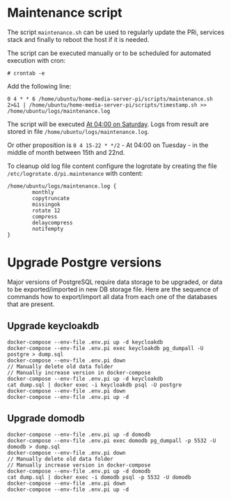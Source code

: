 # Maintenance script

The script `maintenance.sh` can be used to regularly update the PRi, services stack and finally to reboot the host if it is needed.

The  script can be executed manually or to be scheduled for automated execution with cron:

```
# crontab -e
```
Add the following line:
```
0 4 * * 6 /home/ubuntu/home-media-server-pi/scripts/maintenance.sh 2>&1 | /home/ubuntu/home-media-server-pi/scripts/timestamp.sh >> /home/ubuntu/logs/maintenance.log
```

The script will be executed [At 04:00 on Saturday](https://crontab.guru/#0_4_*_*_6). Logs from result are stored in file `/home/ubuntu/logs/maintenance.log`.

Or other proposition is `0 4 15-22 * */2` - At 04:00 on Tuesday - in the middle of month between 15th and 22nd.

To cleanup old log file content configure the logrotate by creating the file `/etc/logrotate.d/pi.maintenance` with content:
```
/home/ubuntu/logs/maintenance.log {
        monthly
        copytruncate
        missingok
        rotate 12
        compress
        delaycompress
        notifempty
}
```
# Upgrade Postgre versions
Major versions of PostgreSQL require data storage to be upgraded, or data to be exported/imported in new DB storage file. 
Here are the sequence of commands how to export/import all data from each one of the databases that are present. 

## Upgrade keycloakdb
```
docker-compose --env-file .env.pi up -d keycloakdb
docker-compose --env-file .env.pi exec keycloakdb pg_dumpall -U postgre > dump.sql
docker-compose --env-file .env.pi down
// Manually delete old data folder
// Manually increase version in docker-compose
docker-compose --env-file .env.pi up -d keycloakdb
cat dump.sql | docker exec -i keycloakdb psql -U postgre
docker-compose --env-file .env.pi down
docker-compose --env-file .env.pi up -d
```

## Upgrade domodb
```
docker-compose --env-file .env.pi up -d domodb
docker-compose --env-file .env.pi exec domodb pg_dumpall -p 5532 -U domodb > dump.sql
docker-compose --env-file .env.pi down
// Manually delete old data folder
// Manually increase version in docker-compose
docker-compose --env-file .env.pi up -d domodb
cat dump.sql | docker exec -i domodb psql -p 5532 -U domodb
docker-compose --env-file .env.pi down
docker-compose --env-file .env.pi up -d
```